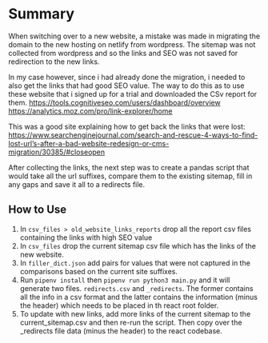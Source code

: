 # Summary
When switching over to a new website, a mistake was made in migrating the domain to the new hosting on netlify from wordpress. The sitemap was not collected from wordpress and so the links and SEO was not saved for redirection to the new links.

In my case however, since i had already done the migration, i needed to also get the links that had good SEO value. The way to do this as to use these website that i signed up for a trial and downloaded the CSv report for them. https://tools.cognitiveseo.com/users/dashboard/overview https://analytics.moz.com/pro/link-explorer/home

This was a good site explaining how to get back the links that were lost: https://www.searchenginejournal.com/search-and-rescue-4-ways-to-find-lost-url’s-after-a-bad-website-redesign-or-cms-migration/30385/#closeopen

After collecting the links, the next step was to create a pandas script that would take all the url suffixes, compare them to the existing sitemap, fill in any gaps and save it all to a redirects file.

## How to Use

1. In `csv_files > old_website_links_reports` drop all the report csv files containing the links with high SEO value
2. In `csv_files` drop the current sitemap csv file which has the links of the new website.
3. In `filler_dict.json` add pairs for values that were not captured in the comparisons based on the current site suffixes.
4. Run `pipenv install` then `pipenv run python3 main.py` and it will generate two files. `redirects.csv` and `_redirects`. The former contains all the info in a csv format and the latter contains the information (minus the header) which needs to be placed in th react root folder.
5. To update with new links, add more links of the current sitemap to the current_sitemap.csv and then re-run the script. Then copy over the _redirects file data (minus the header) to the react codebase.